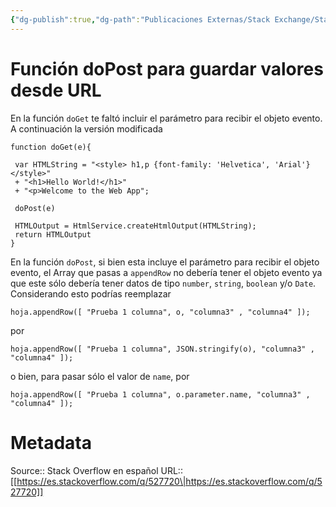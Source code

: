 ```yaml
---
{"dg-publish":true,"dg-path":"Publicaciones Externas/Stack Exchange/Stack Overflow en español/es.stackoverflow.com-527720.md","permalink":"/publicaciones-externas/stack-exchange/stack-overflow-en-espanol/es-stackoverflow-com-527720/","title":"Función doPost para guardar valores desde URL","hide":true,"noteIcon":"default","created":"2024-04-03T12:49:10.728-06:00","updated":"2024-04-05T16:43:57.707-06:00"}
---
```


# Función doPost para guardar valores desde URL

En la función `doGet` te faltó incluir el parámetro para recibir el objeto evento. A continuación la versión modificada

```
function doGet(e){
 
 var HTMLString = "<style> h1,p {font-family: 'Helvetica', 'Arial'}</style>" 
 + "<h1>Hello World!</h1>"
 + "<p>Welcome to the Web App";
 
 doPost(e)

 HTMLOutput = HtmlService.createHtmlOutput(HTMLString);
 return HTMLOutput
}
```

En la función `doPost`, si bien esta incluye el parámetro para recibir el objeto evento, el Array que pasas a `appendRow` no debería tener el objeto evento ya que este sólo debería tener datos de tipo `number`, `string`, `boolean` y/o `Date`. Considerando esto podrías reemplazar
```
hoja.appendRow([ "Prueba 1 columna", o, "columna3" , "columna4" ]);
```
por
```
hoja.appendRow([ "Prueba 1 columna", JSON.stringify(o), "columna3" , "columna4" ]);
```
o bien, para pasar sólo el valor de `name`, por
```
hoja.appendRow([ "Prueba 1 columna", o.parameter.name, "columna3" , "columna4" ]);
```

# Metadata
Source:: Stack Overflow en español
URL:: [[https://es.stackoverflow.com/q/527720\|https://es.stackoverflow.com/q/527720]]

